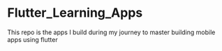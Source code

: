 # Flutter_Learning_Apps
This repo is the apps I build during my journey to master building mobile apps using flutter
